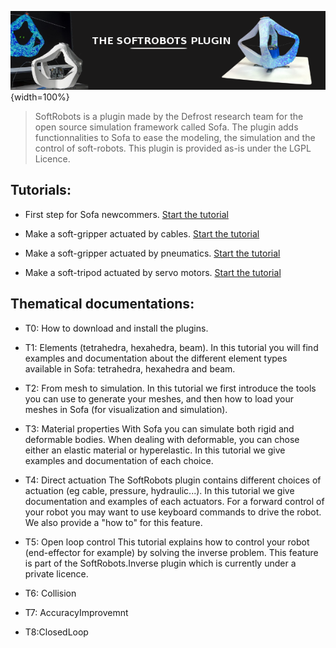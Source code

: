 ![](docs/images/pluginimage.png){width=100%}

> SoftRobots is a plugin made by the Defrost research team for the open source simulation framework called Sofa.
The plugin adds functionnalities to Sofa to ease the modeling, the simulation and the control of soft-robots.
This plugin is provided as-is under the LGPL Licence.

Tutorials:
-----------

* First step for Sofa newcommers. [Start the tutorial](docs/tutorials/FirstSteps/firststeps-tuto.html?sofafile=firststeps-tuto.pyscn)

* Make a soft-gripper actuated by cables. [Start the tutorial](docs/tutorials/CableGripper/cablegripper-tuto.pyscn)

* Make a soft-gripper actuated by pneumatics. [Start the tutorial](docs/tutorials/PneunetGripper/pneunetgripper.pyscn)

* Make a soft-tripod actuated by servo motors. [Start the tutorial](docs/tutorials/Tripod/tripod-tuto.pyscn)


Thematical documentations:
-----------

* T0: How to download and install the plugins.

* T1: Elements (tetrahedra, hexahedra, beam).
In this tutorial you will find examples and documentation about the different element types available in Sofa: tetrahedra, hexahedra and beam.

* T2: From mesh to simulation.
In this tutorial we first introduce the tools you can use to generate your meshes, and then how to load your meshes in Sofa (for visualization and simulation).

* T3: Material properties
With Sofa you can simulate both rigid and deformable bodies. When dealing with deformable, you can chose either an elastic material or hyperelastic. In this tutorial we give examples and documentation of each choice.

* T4: Direct actuation
The SoftRobots plugin contains different choices of actuation (eg cable, pressure, hydraulic...). In this tutorial we give documentation and examples of each actuators.
For a forward control of your robot you may want to use keyboard commands to drive the robot. We also provide a "how to" for this feature.

* T5: Open loop control
This tutorial explains how to control your robot (end-effector for example) by solving the inverse problem. This feature is part of the SoftRobots.Inverse plugin which is currently under a private licence.

* T6: Collision

* T7: AccuracyImprovemnt

* T8:ClosedLoop


